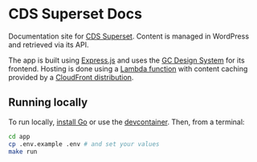 # CDS Superset Docs

Documentation site for [CDS Superset](https://superset.cds-snc.ca/). Content is managed in WordPress and retrieved via its API.

The app is built using [Express.js](https://expressjs.com/) and uses the [GC Design System](https://design-system.alpha.canada.ca/) for its frontend. Hosting is done using a [Lambda function](./terragrunt/aws/lambda.tf) with content caching provided by a [CloudFront distribution](./terragrunt/aws/cloudfront.tf).

## Running locally

To run locally, [install Go](https://go.dev/doc/install) or use the [devcontainer](https://containers.dev/supporting).  Then, from a terminal:

```sh
cd app
cp .env.example .env # and set your values
make run
```
